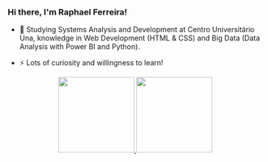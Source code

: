 ### Hi there, I'm Raphael Ferreira!

- 💬 Studying Systems Analysis and Development at Centro Universitário Una, knowledge in Web Development (HTML & CSS) and Big Data (Data Analysis with Power BI and Python).

- ⚡ Lots of curiosity and willingness to learn!

<div align="center">
  <a href="https://github.com/BaYega-RFA">
  <img height="150em" src="https://github-readme-stats.vercel.app/api?username=BaYega-RFA&show_icons=true&theme=merko&include_all_commits=true&count_private=true"/>
  <img height="150em" src="https://github-readme-stats.vercel.app/api/top-langs/?username=BaYega-RFA&layout=compact&langs_count=7&theme=merko"/>
